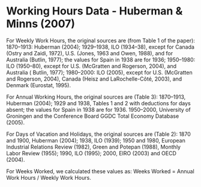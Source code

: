 # Working Hours Data - Huberman & Minns (2007)

For Weekly Work Hours, the original sources are (from Table 1 of the paper): 1870–1913: Huberman (2004); 1929–1938, ILO (1934–38), except for Canada (Ostry and Zaidi, 1972), U.S. (Jones, 1963 and Owen, 1988), and for Australia (Butlin, 1977); the values for Spain in 1938 are for 1936; 1950–1980: ILO (1950–80), except for U.S. (McGratten and Rogerson, 2004), and Australia ( Butlin, 1977); 1980–2000: ILO (2005), except for U.S. (McGratten and Rogerson, 2004), Canada (Heisz and LaRochelle-Côté, 2003), and Denmark (Eurostat, 1995).

For Annual Working Hours, the original sources are (Table 3): 1870–1913, Huberman (2004); 1929 and 1938, Tables 1 and 2 with deductions for days absent; the values for Spain in 1938 are for 1936. 1950–2000, University of Groningen and the Conference Board GGDC Total Economy Database (2005).

For Days of Vacation and Holidays, the original sources are (Table 2): 1870 and 1900, Huberman (2004); 1938, ILO (1939); 1950 and 1980, European Industrial Relations Review (1982), Green and Potepan (1988), Monthly Labor Review (1955); 1990, ILO (1995); 2000, EIRO (2003) and OECD (2004).

For Weeks Worked, we calculated these values as: Weeks Worked = Annual Work Hours / Weekly Work Hours.